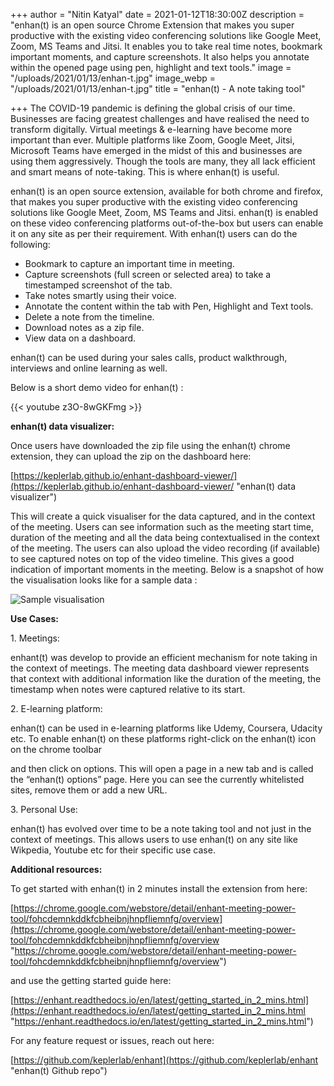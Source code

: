 +++
author = "Nitin Katyal"
date = 2021-01-12T18:30:00Z
description = "enhan(t) is an open source Chrome Extension that makes you super productive with the existing video conferencing solutions like Google Meet, Zoom, MS Teams and Jitsi. It enables you to take real time notes, bookmark important moments, and capture screenshots. It also helps you annotate within the opened page using pen, highlight and text tools."
image = "/uploads/2021/01/13/enhan-t.jpg"
image_webp = "/uploads/2021/01/13/enhan-t.jpg"
title = "enhan(t) - A note taking tool"

+++
The COVID-19 pandemic is defining the global crisis of our time. Businesses are facing greatest challenges and have realised the need to transform digitally. Virtual meetings & e-learning have become more important than ever. Multiple platforms like Zoom, Google Meet, Jitsi, Microsoft Teams have emerged in the midst of this and businesses are using them aggressively. Though the tools are many, they all lack efficient and smart means of note-taking. This is where enhan(t) is useful.

enhan(t) is an open source extension, available for both chrome and firefox, that makes you super productive with the existing video conferencing solutions like Google Meet, Zoom, MS Teams and Jitsi. enhan(t) is enabled on these video conferencing platforms out-of-the-box but users can enable it on any site as per their requirement. With enhan(t) users can do the following:

* Bookmark to capture an important time in meeting.
* Capture screenshots (full screen or selected area) to take a timestamped screenshot of the tab.
* Take notes smartly using their voice.
* Annotate the content within the tab with Pen, Highlight and Text tools.
* Delete a note from the timeline.
* Download notes as a zip file.
* View data on a dashboard.

enhan(t) can be used during your sales calls, product walkthrough, interviews and online learning as well.

Below is a short demo video for enhan(t) :

{{< youtube z3O-8wGKFmg >}}

**enhan(t) data visualizer:**

Once users have downloaded the zip file using the enhan(t) chrome extension, they can upload the zip on the dashboard here:

[https://keplerlab.github.io/enhant-dashboard-viewer/](https://keplerlab.github.io/enhant-dashboard-viewer/ "enhan(t) data visualizer")

This will create a quick visualiser for the data captured, and in the context of the meeting. Users can see information such as the meeting start time, duration of the meeting and all the data being contextualised in the context of the meeting. The users can also upload the video recording (if available) to see captured notes on top of the video timeline. This gives a good indication of important moments in the meeting. Below is a snapshot of how the visualisation looks like for a sample data :

![Sample visualisation](/uploads/2021/01/13/sample.png "enhan(t) data visualiser")

**Use Cases:**

1\. Meetings:

enhant(t) was develop to provide an efficient mechanism for note taking in the context of meetings. The meeting data dashboard viewer represents that context with additional information like the duration of the meeting, the timestamp when notes were captured relative to its start.

2\. E-learning platform:

enhan(t) can be used in e-learning platforms like Udemy, Coursera, Udacity etc. To enable enhan(t) on these platforms right-click on the enhan(t) icon on the chrome toolbar

and then click on options. This will open a page in a new tab and is called the “enhan(t) options” page. Here you can see the currently whitelisted sites, remove them or add a new URL.

3\. Personal Use:

enhan(t) has evolved over time to be a note taking tool and not just in the context of meetings. This allows users to use enhan(t) on any site like Wikpedia, Youtube etc for their specific use case.

**Additional resources:**

To get started with enhan(t) in 2 minutes install the extension from here:

[https://chrome.google.com/webstore/detail/enhant-meeting-power-tool/fohcdemnkddkfcbheibnjhnpfliemnfg/overview](https://chrome.google.com/webstore/detail/enhant-meeting-power-tool/fohcdemnkddkfcbheibnjhnpfliemnfg/overview "https://chrome.google.com/webstore/detail/enhant-meeting-power-tool/fohcdemnkddkfcbheibnjhnpfliemnfg/overview")

and use the getting started guide here:

[https://enhant.readthedocs.io/en/latest/getting_started_in_2_mins.html](https://enhant.readthedocs.io/en/latest/getting_started_in_2_mins.html "https://enhant.readthedocs.io/en/latest/getting_started_in_2_mins.html")

For any feature request or issues, reach out here:

[https://github.com/keplerlab/enhant](https://github.com/keplerlab/enhant "enhan(t) Github repo")
